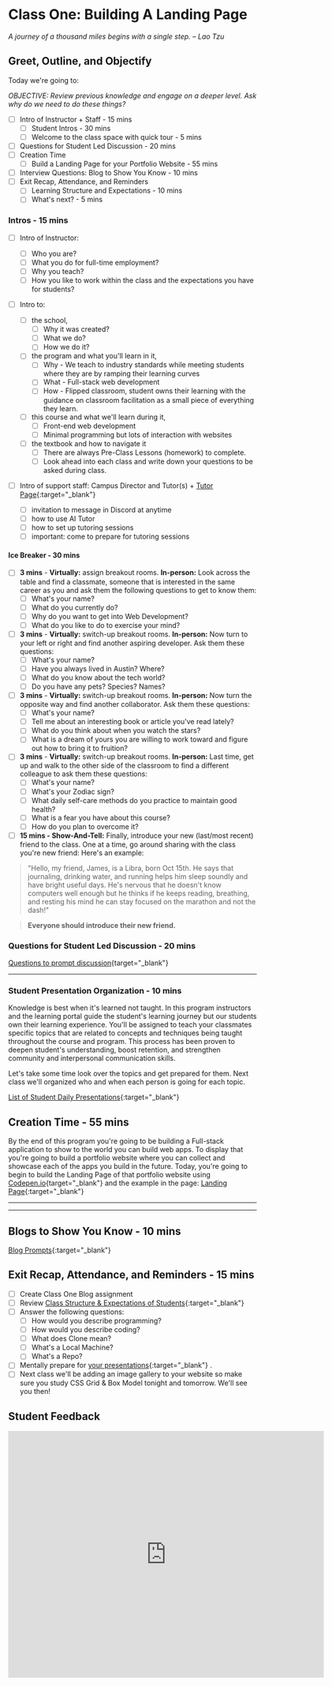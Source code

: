 # Class One: Building A Landing Page

*A journey of a thousand miles begins with a single step. – Lao Tzu*

## Greet, Outline, and Objectify

<!-- SMART: Specific, Measurable, Attainable, Relevant, and Timely. -->
<!-- https://examples.yourdictionary.com/well-written-examples-of-learning-objectives.html -->

Today we're going to:
  
*OBJECTIVE: Review previous knowledge and engage on a deeper level. Ask why do we need to do these things?*

- [ ] Intro of Instructor + Staff - 15 mins
    * [ ] Student Intros - 30 mins
    * [ ] Welcome to the class space with quick tour - 5 mins
- [ ] Questions for Student Led Discussion - 20 mins
- [ ] Creation Time
    * [ ] Build a Landing Page for your Portfolio Website - 55 mins
- [ ] Interview Questions: Blog to Show You Know - 10 mins
- [ ] Exit Recap, Attendance, and Reminders
    * [ ] Learning Structure and Expectations - 10 mins
    * [ ] What's next? - 5 mins

### Intros - 15 mins

- [ ] Intro of Instructor:

    * [ ] Who you are?
    * [ ] What you do for full-time employment?
    * [ ] Why you teach?
    * [ ] How you like to work within the class and the expectations you have for students?

- [ ] Intro to:

    * [ ] the school,
        * [ ] Why it was created?
        * [ ] What we do?
        * [ ] How we do it?
    * [ ] the program and what you'll learn in it,
        * [ ] Why - We teach to industry standards while meeting students where they are by ramping their learning curves
        * [ ] What - Full-stack web development
        * [ ] How - Flipped classroom, student owns their learning with the guidance on classroom facilitation as a small piece of everything they learn.
    * [ ] this course and what we'll learn during it,
        * [ ] Front-end web development
        * [ ] Minimal programming but lots of interaction with websites
    * [ ] the textbook and how to navigate it
        * [ ] There are always Pre-Class Lessons (homework) to complete.
        * [ ] Look ahead into each class and write down your questions to be asked during class.

- [ ] Intro of support staff: Campus Director and Tutor(s) + [Tutor Page](https://austincodingacademy.com/tutors){:target="_blank"}

    * [ ] invitation to message in Discord at anytime
    * [ ] how to use AI Tutor
    * [ ] how to set up tutoring sessions
    * [ ] important: come to prepare for tutoring sessions

#### Ice Breaker - 30 mins

 - [ ] **3 mins** - **Virtually:** assign breakout rooms. **In-person:** Look across the table and find a classmate, someone that is interested in the same career as you and ask them the following questions to get to know them:
    * [ ] What's your name?
    * [ ] What do you currently do?
    * [ ] Why do you want to get into Web Development?
    * [ ] What do you like to do to exercise your mind?
 - [ ] **3 mins** - **Virtually:** switch-up breakout rooms. **In-person:** Now turn to your left or right and find another aspiring developer. Ask them these questions:
    * [ ] What's your name?
    * [ ] Have you always lived in Austin? Where?
    * [ ] What do you know about the tech world?
    * [ ] Do you have any pets? Species? Names?
 - [ ] **3 mins** - **Virtually:** switch-up breakout rooms. **In-person:** Now turn the opposite way and find another collaborator. Ask them these questions:
    * [ ] What's your name?
    * [ ] Tell me about an interesting book or article you've read lately?
    * [ ] What do you think about when you watch the stars?
    * [ ] What is a dream of yours you are willing to work toward and figure out how to bring it to fruition?
 - [ ] **3 mins** - **Virtually:** switch-up breakout rooms. **In-person:** Last time, get up and walk to the other side of the classroom to find a different colleague to ask them these questions:
    * [ ] What's your name?
    * [ ] What's your Zodiac sign?
    * [ ] What daily self-care methods do you practice to maintain good health?
    * [ ] What is a fear you have about this course?
    * [ ] How do you plan to overcome it?
 - [ ] **15 mins - Show-And-Tell:** Finally, introduce your new (last/most recent) friend to the class. One at a time, go around sharing with the class you're new friend: Here's an example:

  > "Hello, my friend, James, is a Libra, born Oct 15th. He says that journaling, drinking water, and running helps him sleep soundly and have bright useful days. He's nervous that he doesn't know computers well enough but he thinks if he keeps reading, breathing, and resting his mind he can stay focused on the marathon and not the dash!"

  > **Everyone should introduce their new friend.**

### Questions for Student Led Discussion - 20 mins
<!-- This section should be structured with the 5E model: https://lesley.edu/article/empowering-students-the-5e-model-explained -->

[Questions to prompt discussion](./../additionalResources/questionsForDiscussion/qfd-class-1.md){target="_blank"}

*****

### Student Presentation Organization - 10 mins

  Knowledge is best when it's learned not taught. In this program instructors and the learning portal guide the student's learning journey but our students own their learning experience. You'll be assigned to teach your classmates specific topics that are related to concepts and techniques being taught throughout the course and program. This process has been proven to deepen student's understanding, boost retention, and strengthen community and interpersonal communication skills.

  Let's take some time look over the topics and get prepared for them. Next class we'll organized who and when each person is going for each topic.

  [List of Student Daily Presentations](./../additionalResources/studentPresentations.md){:target="_blank"}

  <!-- TODO in the future - create an site that takes the students names and returns JSON that represents the topics, titles, and students. -->

## Creation Time - 55 mins

By the end of this program you're going to be building a Full-stack application to show to the world you can build web apps. To display that you're going to build a portfolio website where you can collect and showcase each of the apps you build in the future. Today, you're going to begin to build the Landing Page of that portfolio website using [Codepen.io](:http://codepen.io/){target="_blank"} and the example in the page: [Landing Page](../additionalResources/project-LandingPage.md){:target="_blank"}

*****
*****

## Blogs to Show You Know - 10 mins

[Blog Prompts](./../additionalResources/blogPrompts.md){:target="_blank"}

## Exit Recap, Attendance, and Reminders - 15 mins

- [ ] Create Class One Blog assignment
- [ ] Review [Class Structure & Expectations of Students](./../index.md#class-structure-and-expectations){:target="_blank"}
- [ ] Answer the following questions:
    * [ ] How would you describe programming?
    * [ ] How would you describe coding?
    * [ ] What does Clone mean?
    * [ ] What's a Local Machine?
    * [ ] What's a Repo?
- [ ] Mentally prepare for [your presentations](./../additionalResources/studentPresentations.md){:target="_blank"} .
- [ ] Next class we'll be adding an image gallery to your website so make sure you study CSS Grid & Box Model tonight and tomorrow. We'll see you then!

## Student Feedback

<iframe src="https://docs.google.com/forms/d/e/1FAIpQLSd85nNCk_MdnaXCsX7fWl3vYgcqvozzlK2cKq26d2g67Zh8Kg/viewform?embedded=true" width="640" height="500" frameborder="0" marginheight="0" marginwidth="0">Loading…</iframe>
